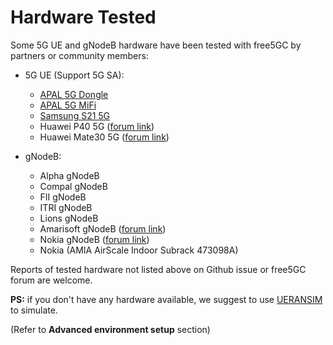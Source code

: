 <!-- Google tag (gtag.js) --> <script async src="https://www.googletagmanager.com/gtag/js?id=G-JETJ7TJ805"></script> <script> window.dataLayer = window.dataLayer || []; function gtag(){dataLayer.push(arguments);} gtag('js', new Date()); gtag('config', 'G-JETJ7TJ805'); </script>

# Hardware Tested 

Some 5G UE and gNodeB hardware have been tested with free5GC by partners or community members:

- 5G UE (Support 5G SA):
    - [APAL 5G Dongle](https://www.apaltec.com/dongle/)
    - [APAL 5G MiFi](https://www.apaltec.com/mifi/)
    - [Samsung S21 5G](https://www.samsung.com/us/smartphones/galaxy-s21-5g/)
    - Huawei P40 5G ([forum link](https://forum.free5gc.org/t/running-free5gc-stage3-with-amarisoft-gnodeb-ue/532))
    - Huawei Mate30 5G ([forum link](https://forum.free5gc.org/t/real-ue-register-failed/281))

- gNodeB:
    - Alpha gNodeB
    - Compal gNodeB
    - FII gNodeB
    - ITRI gNodeB
    - Lions gNodeB
    - Amarisoft gNodeB ([forum link](https://forum.free5gc.org/t/running-free5gc-stage3-with-amarisoft-gnodeb-ue/532))
    - Nokia gNodeB ([forum link](https://forum.free5gc.org/t/real-ue-register-failed/281))
    - Nokia (AMIA AirScale Indoor Subrack 473098A)

Reports of tested hardware not listed above on Github issue or free5GC forum are welcome.

**PS:** if you don't have any hardware available, we suggest to use [UERANSIM](https://github.com/aligungr/UERANSIM) to simulate.

(Refer to **Advanced environment setup** section)
